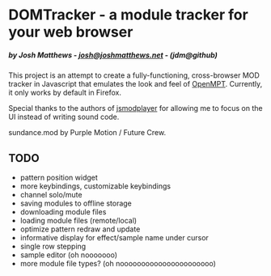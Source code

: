 # DOMTracker - a module tracker for your web browser #
##### by Josh Matthews - josh@joshmatthews.net - (jdm@github) #####

This project is an attempt to create a fully-functioning, cross-browser MOD tracker in Javascript that
emulates the look and feel of [OpenMPT](http://www.modplug.com/trackerinfo.html). Currently, it only works by default in Firefox.

Special thanks to the authors of [jsmodplayer](https://github.com/sneilan/jsmodplayer) for allowing
me to focus on the UI instead of writing sound code.

sundance.mod by Purple Motion / Future Crew.

## TODO ##

- pattern position widget
- more keybindings, customizable keybindings
- channel solo/mute
- saving modules to offline storage
- downloading module files
- loading module files (remote/local)
- optimize pattern redraw and update
- informative display for effect/sample name under cursor
- single row stepping
- sample editor (oh nooooooo)
- more module file types? (oh noooooooooooooooooooooo)